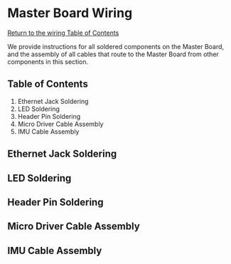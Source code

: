 # Master Board Wiring
[Return to the wiring Table of Contents](https://github.com/EmiliaPsacharopoulos/Quadruped-8dof-Robot/tree/main/Wiring#table-of-contents)

We provide instructions for all soldered components on the Master Board, and the assembly of all cables that route to the Master Board from other components in this section.

## Table of Contents
1. Ethernet Jack Soldering
2. LED Soldering
3. Header Pin Soldering
4. Micro Driver Cable Assembly
5. IMU Cable Assembly


## Ethernet Jack Soldering



## LED Soldering



## Header Pin Soldering



## Micro Driver Cable Assembly



## IMU Cable Assembly

